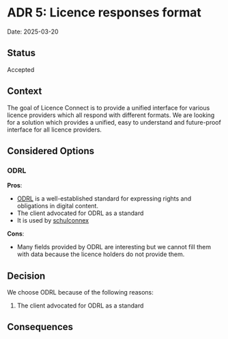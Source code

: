 # ADR 5: Licence responses format

Date: 2025-03-20

## Status

Accepted

## Context

The goal of Licence Connect is to provide a unified interface for various licence providers which all respond with different formats. 
We are looking for a solution which provides a unified, easy to understand and future-proof interface for all licence providers.

## Considered Options

### ODRL

**Pros**:
- [ODRL](https://www.w3.org/TR/odrl-model/) is a well-established standard for expressing rights and obligations in digital content.
- The client advocated for ODRL as a standard
- It is used by [schulconnex](https://schulconnex.de/)

**Cons**:
- Many fields provided by ODRL are interesting but we cannot fill them with data because the licence holders do not provide them.

## Decision

We choose ODRL because of the following reasons:
1. The client advocated for ODRL as a standard

## Consequences
